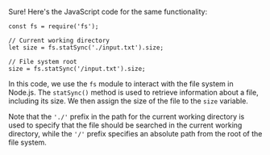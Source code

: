 Sure! Here's the JavaScript code for the same functionality:
```
const fs = require('fs');

// Current working directory
let size = fs.statSync('./input.txt').size;

// File system root
size = fs.statSync('/input.txt').size;
```
In this code, we use the `fs` module to interact with the file system in Node.js. The `statSync()` method is used to retrieve information about a file, including its size. We then assign the size of the file to the `size` variable.

Note that the `'./'` prefix in the path for the current working directory is used to specify that the file should be searched in the current working directory, while the `'/'` prefix specifies an absolute path from the root of the file system.
